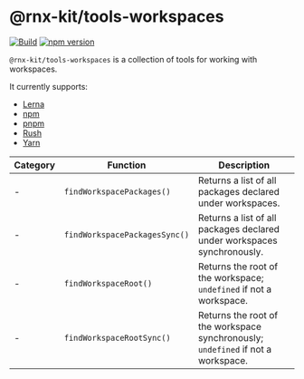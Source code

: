 <!--remove-block start-->

# @rnx-kit/tools-workspaces

[![Build](https://github.com/microsoft/rnx-kit/actions/workflows/build.yml/badge.svg)](https://github.com/microsoft/rnx-kit/actions/workflows/build.yml)
[![npm version](https://img.shields.io/npm/v/@rnx-kit/tools-workspaces)](https://www.npmjs.com/package/@rnx-kit/tools-workspaces)

<!--remove-block end-->

`@rnx-kit/tools-workspaces` is a collection of tools for working with
workspaces.

It currently supports:

- [Lerna](https://lerna.js.org/docs/configuration)
- [npm](https://docs.npmjs.com/cli/v8/using-npm/workspaces)
- [pnpm](https://pnpm.io/pnpm-workspace_yaml)
- [Rush](https://rushjs.io/pages/configs/rush_json/)
- [Yarn](https://yarnpkg.com/configuration/manifest#workspaces)

<!-- The following table can be updated by running `yarn update-readme` -->
<!-- @rnx-kit/api start -->

| Category | Function                      | Description                                                                      |
| -------- | ----------------------------- | -------------------------------------------------------------------------------- |
| -        | `findWorkspacePackages()`     | Returns a list of all packages declared under workspaces.                        |
| -        | `findWorkspacePackagesSync()` | Returns a list of all packages declared under workspaces synchronously.          |
| -        | `findWorkspaceRoot()`         | Returns the root of the workspace; `undefined` if not a workspace.               |
| -        | `findWorkspaceRootSync()`     | Returns the root of the workspace synchronously; `undefined` if not a workspace. |

<!-- @rnx-kit/api end -->
